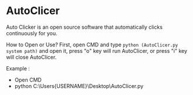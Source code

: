 # AutoClicer
Auto Clicker is an open source software that automatically clicks continuously for you.

How to Open or Use?
First, open CMD and type `python (AutoClicer.py system path)` and open it, press "o" key will run AutoClicer, or press "i" key will close AutoClicer.

Example :
- Open CMD
- python C:\Users\{USERNAME}\Desktop\AutoClicer.py
